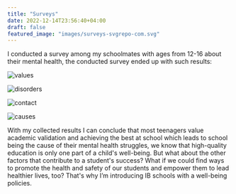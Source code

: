 ```yaml
---
title: "Surveys"
date: 2022-12-14T23:56:40+04:00
draft: false
featured_image: "images/surveys-svgrepo-com.svg"
---
```


I conducted a survey among my schoolmates with ages from 12-16 about their mental health, the conducted survey ended up with such results:

![values](https://media.discordapp.net/attachments/1052598753372143728/1052648223468159017/C45BE7B6-8212-427A-98C2-AE5B8BE67D65.jpg?width=959&height=438)

![disorders](https://media.discordapp.net/attachments/1052598753372143728/1052648223686266880/9E2AE7F3-44AE-4843-BA15-1363821EF635.jpg?width=672&height=449)

![contact](https://media.discordapp.net/attachments/1052598753372143728/1052648223963086919/C997AB66-FB0D-4692-8B61-3E3B0C6E54BB.jpg?width=959&height=428)

![causes](https://media.discordapp.net/attachments/1052598753372143728/1052648224193777706/6CD9CFE4-90CF-41DD-83E9-8015C7C0C6C4.jpg?width=720&height=449)

With my collected results I can conclude that most teenagers value academic validation and achieving the best at school which leads to school being the cause of their mental health struggles, we know that high-quality education is only one part of a child's well-being. But what about the other factors that contribute to a student's success? What if we could find ways to promote the health and safety of our students and empower them to lead healthier lives, too? That's why I’m introducing IB schools with a well-being policies.
